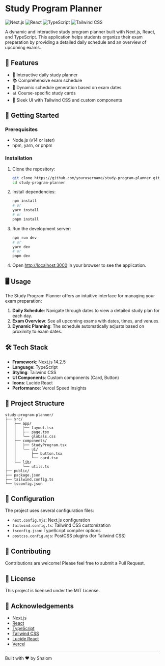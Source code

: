# Study Program Planner

![Next.js](https://img.shields.io/badge/Next.js-14.2.5-black?style=for-the-badge&logo=next.js)
![React](https://img.shields.io/badge/React-18-blue?style=for-the-badge&logo=react)
![TypeScript](https://img.shields.io/badge/TypeScript-5-blue?style=for-the-badge&logo=typescript)
![Tailwind CSS](https://img.shields.io/badge/Tailwind_CSS-3.4.1-38B2AC?style=for-the-badge&logo=tailwind-css)

A dynamic and interactive study program planner built with Next.js, React, and TypeScript. This application helps students organize their exam preparation by providing a detailed daily schedule and an overview of upcoming exams.

## 🌟 Features

- 📅 Interactive daily study planner
- 📚 Comprehensive exam schedule
- 🔄 Dynamic schedule generation based on exam dates
- 📊 Course-specific study cards
- 🎨 Sleek UI with Tailwind CSS and custom components

## 🚀 Getting Started

### Prerequisites

- Node.js (v14 or later)
- npm, yarn, or pnpm

### Installation

1. Clone the repository:
   ```bash
   git clone https://github.com/yourusername/study-program-planner.git
   cd study-program-planner
   ```

2. Install dependencies:
   ```bash
   npm install
   # or
   yarn install
   # or
   pnpm install
   ```

3. Run the development server:
   ```bash
   npm run dev
   # or
   yarn dev
   # or
   pnpm dev
   ```

4. Open [http://localhost:3000](http://localhost:3000) in your browser to see the application.

## 🖥️ Usage

The Study Program Planner offers an intuitive interface for managing your exam preparation:

1. **Daily Schedule**: Navigate through dates to view a detailed study plan for each day.
2. **Exam Overview**: See all upcoming exams with dates, times, and venues.
3. **Dynamic Planning**: The schedule automatically adjusts based on proximity to exam dates.

## 🛠️ Tech Stack

- **Framework**: Next.js 14.2.5
- **Language**: TypeScript
- **Styling**: Tailwind CSS
- **UI Components**: Custom components (Card, Button)
- **Icons**: Lucide React
- **Performance**: Vercel Speed Insights

## 📁 Project Structure

```
study-program-planner/
├── src/
│   ├── app/
│   │   ├── layout.tsx
│   │   ├── page.tsx
│   │   └── globals.css
│   ├── components/
│   │   ├── StudyProgram.tsx
│   │   └── ui/
│   │       ├── button.tsx
│   │       └── card.tsx
│   └── lib/
│       └── utils.ts
├── public/
├── package.json
├── tailwind.config.ts
└── tsconfig.json
```

## 🔧 Configuration

The project uses several configuration files:

- `next.config.mjs`: Next.js configuration
- `tailwind.config.ts`: Tailwind CSS customization
- `tsconfig.json`: TypeScript compiler options
- `postcss.config.mjs`: PostCSS plugins (for Tailwind CSS)

## 🤝 Contributing

Contributions are welcome! Please feel free to submit a Pull Request.

## 📄 License

This project is licensed under the MIT License.

## 🙏 Acknowledgements

- [Next.js](https://nextjs.org/)
- [React](https://reactjs.org/)
- [TypeScript](https://www.typescriptlang.org/)
- [Tailwind CSS](https://tailwindcss.com/)
- [Lucide React](https://lucide.dev/)
- [Vercel](https://vercel.com/)

---

Built with ❤️ by Shalom